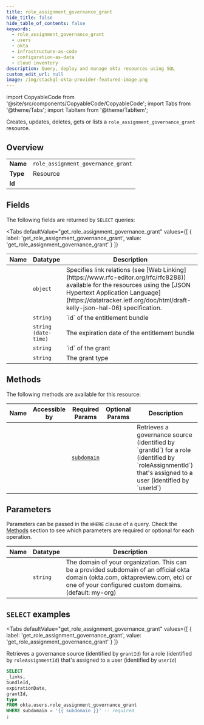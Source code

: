 ```yaml
--- 
title: role_assignment_governance_grant
hide_title: false
hide_table_of_contents: false
keywords:
  - role_assignment_governance_grant
  - users
  - okta
  - infrastructure-as-code
  - configuration-as-data
  - cloud inventory
description: Query, deploy and manage okta resources using SQL
custom_edit_url: null
image: /img/stackql-okta-provider-featured-image.png
---
```


import CopyableCode from '@site/src/components/CopyableCode/CopyableCode';
import Tabs from '@theme/Tabs';
import TabItem from '@theme/TabItem';

Creates, updates, deletes, gets or lists a <code>role_assignment_governance_grant</code> resource.

## Overview
<table><tbody>
<tr><td><b>Name</b></td><td><code>role_assignment_governance_grant</code></td></tr>
<tr><td><b>Type</b></td><td>Resource</td></tr>
<tr><td><b>Id</b></td><td><CopyableCode code="okta.users.role_assignment_governance_grant" /></td></tr>
</tbody></table>

## Fields

The following fields are returned by `SELECT` queries:

<Tabs
    defaultValue="get_role_assignment_governance_grant"
    values={[
        { label: 'get_role_assignment_governance_grant', value: 'get_role_assignment_governance_grant' }
    ]}
>
<TabItem value="get_role_assignment_governance_grant">

<table>
<thead>
    <tr>
    <th>Name</th>
    <th>Datatype</th>
    <th>Description</th>
    </tr>
</thead>
<tbody>
<tr>
    <td><CopyableCode code="_links" /></td>
    <td><code>object</code></td>
    <td>Specifies link relations (see [Web Linking](https://www.rfc-editor.org/rfc/rfc8288)) available for the resources using the [JSON Hypertext Application Language](https://datatracker.ietf.org/doc/html/draft-kelly-json-hal-06) specification.</td>
</tr>
<tr>
    <td><CopyableCode code="bundleId" /></td>
    <td><code>string</code></td>
    <td>`id` of the entitlement bundle</td>
</tr>
<tr>
    <td><CopyableCode code="expirationDate" /></td>
    <td><code>string (date-time)</code></td>
    <td>The expiration date of the entitlement bundle</td>
</tr>
<tr>
    <td><CopyableCode code="grantId" /></td>
    <td><code>string</code></td>
    <td>`id` of the grant</td>
</tr>
<tr>
    <td><CopyableCode code="type" /></td>
    <td><code>string</code></td>
    <td>The grant type</td>
</tr>
</tbody>
</table>
</TabItem>
</Tabs>

## Methods

The following methods are available for this resource:

<table>
<thead>
    <tr>
    <th>Name</th>
    <th>Accessible by</th>
    <th>Required Params</th>
    <th>Optional Params</th>
    <th>Description</th>
    </tr>
</thead>
<tbody>
<tr>
    <td><a href="#get_role_assignment_governance_grant"><CopyableCode code="get_role_assignment_governance_grant" /></a></td>
    <td><CopyableCode code="select" /></td>
    <td><a href="#parameter-subdomain"><code>subdomain</code></a></td>
    <td></td>
    <td>Retrieves a governance source (identified by `grantId`) for a role (identified by `roleAssignmentId`) that's assigned to a user (identified by `userId`)</td>
</tr>
</tbody>
</table>

## Parameters

Parameters can be passed in the `WHERE` clause of a query. Check the [Methods](#methods) section to see which parameters are required or optional for each operation.

<table>
<thead>
    <tr>
    <th>Name</th>
    <th>Datatype</th>
    <th>Description</th>
    </tr>
</thead>
<tbody>
<tr id="parameter-subdomain">
    <td><CopyableCode code="subdomain" /></td>
    <td><code>string</code></td>
    <td>The domain of your organization. This can be a provided subdomain of an official okta domain (okta.com, oktapreview.com, etc) or one of your configured custom domains. (default: my-org)</td>
</tr>
</tbody>
</table>

## `SELECT` examples

<Tabs
    defaultValue="get_role_assignment_governance_grant"
    values={[
        { label: 'get_role_assignment_governance_grant', value: 'get_role_assignment_governance_grant' }
    ]}
>
<TabItem value="get_role_assignment_governance_grant">

Retrieves a governance source (identified by `grantId`) for a role (identified by `roleAssignmentId`) that's assigned to a user (identified by `userId`)

```sql
SELECT
_links,
bundleId,
expirationDate,
grantId,
type
FROM okta.users.role_assignment_governance_grant
WHERE subdomain = '{{ subdomain }}' -- required
;
```
</TabItem>
</Tabs>
